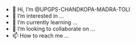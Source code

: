 - 👋 Hi, I’m @UPGPS-CHANDKOPA-MADRA-TOLI
- 👀 I’m interested in ...
- 🌱 I’m currently learning ...
- 💞️ I’m looking to collaborate on ...
- 📫 How to reach me ...

<!---
UPGPS-CHANDKOPA-MADRA-TOLI/UPGPS-CHANDKOPA-MADRA-TOLI is a ✨ special ✨ repository because its `README.md` (this file) appears on your GitHub profile.
You can click the Preview link to take a look at your changes.
--->
